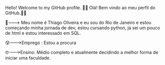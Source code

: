 Hello! Welcome to my GitHub profile. 🐱‍💻
Olá! Bem vindo ao meu perfil do GitHub.🐱‍💻

👻---> Meu nome é Thiago Oliveira e eu sou do Rio de Janeiro e estou começando minha jornada de dev, estou cursando python, já sei um pouco de html e estou interessado em SQL.

😰--->Emprego : Estou a procura

🤓--->Ensino: Médio completo e atualmente decidindo a melhor forma de iniciar uma faculdade.
